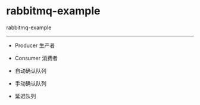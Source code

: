 # rabbitmq-example
rabbitmq-example




---
* Producer 生产者
* Consumer 消费者


* 自动确认队列
* 手动确认队列
* 延迟队列